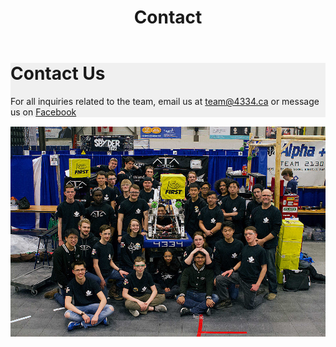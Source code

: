 ﻿---
layout: default
title: Contact
---
<div class="container">
	<div class="row">
		<div class="col-md-12" style="background-color: #f0f0f0; margin-bottom: 15px;">
			<h1>Contact Us</h1>
			<!--Links to contact us-->
			<p>For all inquiries related to the team, email us at
				<a href="mailto:team@4334.ca?Subject=Team%20Inquiry" target="_top">team@4334.ca</a>
				or message us on
				<a href="https://www.facebook.com/Team4334/">Facebook</a>
			</p>
		</div>
	</div>
	<img style="padding-bottom:15px" class="img-fluid d-block mx-auto" src="/resources/img/team2018.jpg">
</div>